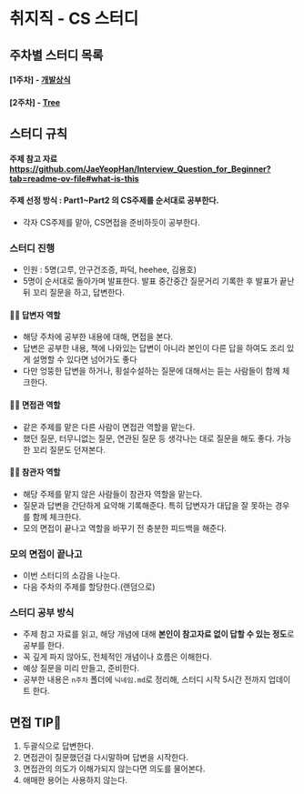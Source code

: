 # 취지직 - CS 스터디

## 주차별 스터디 목록
#### [1주차] - [개발상식](1주차)
#### [2주차] - [Tree](2주차)

## 스터디 규칙
#### 주제 참고 자료 https://github.com/JaeYeopHan/Interview_Question_for_Beginner?tab=readme-ov-file#what-is-this
#### 주제 선정 방식 : Part1~Part2 의 CS주제를 순서대로 공부한다.
- 각자 CS주제를 맡아, CS면접을 준비하듯이 공부한다.

### 스터디 진행 
- 인원 : 5명(고루, 안구건조증, 파덕, heehee, 김용호)
- 5명이 순서대로 돌아가며 발표한다. 발표 중간중간 질문거리 기록한 후 발표가 끝난 뒤 꼬리 질문을 하고, 답변한다.
#### 🕵️‍♀️ 답변자 역할
- 해당 주차에 공부한 내용에 대해, 면접을 본다.
- 답변은 공부한 내용, 책에 나와있는 답변이 아니라 본인이 다른 답을 하여도 조리 있게 설명할 수 있다면 넘어가도 좋다
- 다만 엉뚱한 답변을 하거나, 횡설수설하는 질문에 대해서는 듣는 사람들이 함께 체크한다.
#### 🧑‍💼 면접관 역할
- 같은 주제를 맡은 다른 사람이 면접관 역할을 맡는다.
- 했던 질문, 터무니없는 질문, 연관된 질문 등 생각나는 대로 질문을 해도 좋다. 가능한 꼬리 질문도 던져본다.
#### 👩‍⚖️ 참관자 역할
- 해당 주제를 맡지 않은 사람들이 참관자 역할을 맡는다.
- 질문과 답변을 간단하게 요약해 기록해준다. 특히 답변자가 대답을 잘 못하는 경우를 함께 체크한다.
- 모의 면접이 끝나고 역할을 바꾸기 전 충분한 피드백을 해준다.

### 모의 면접이 끝나고 
- 이번 스터디의 소감을 나눈다.
- 다음 주차의 주제를 할당한다.(랜덤으로)
### 스터디 공부 방식
- 주제 참고 자료를 읽고, 해당 개념에 대해 **본인이 참고자료 없이 답할 수 있는 정도**로 공부를 한다.
- 꼭 깊게 파지 않아도, 전체적인 개념이나 흐름은 이해한다.
- 예상 질문을 미리 만들고, 준비한다. 
- 공부한 내용은 `n주차` 폴더에 `닉네임.md`로 정리해, 스터디 시작 5시간 전까지 업데이트 한다.


## 면접 TIP💫
1. 두괄식으로 답변한다.
2. 면접관이 질문했던걸 다시말하며 답변을 시작한다.
3. 면접관의 의도가 이해가되지 않는다면 의도를 물어본다.
4. 애매한 용어는 사용하지 않는다.
